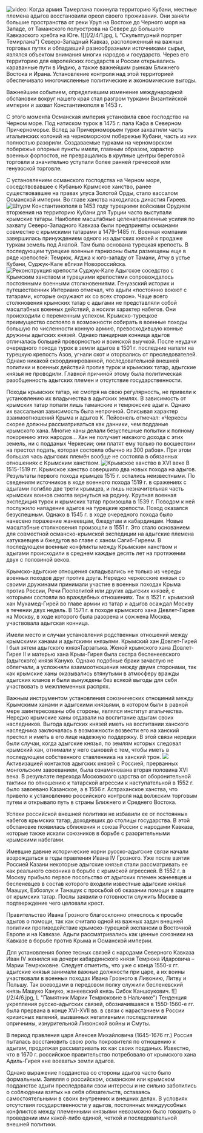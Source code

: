 ![video:](https://rutube.ru/video/b7e84a5ad02e6be797c78845504da30f/ "")
Когда армия Тамерлана покинула территорию Кубани, местные племена адыгов восстановили ореол своего проживания. Они заняли большие пространства от реки Уруп на Востоке до Черного моря на Западе, от Таманского полуострова на Севере до Большого Кавказского хребта на Юге.
![](/2/4/1.jpg, L "Скульптурный портрет Темирлана")
Северо-Западный Кавказ, расположенный на важных торговых путях и обладавший разнообразными источниками сырья, являлся объектом внимания многих народов и государств. Через его территорию для европейских государств и России открывались караванные пути в Индию, а также важнейшим рынкам Ближнего Востока и Ирана. Установление контроля над этой территорией обеспечивало многочисленные политические и экономические выгоды. 

Важнейшим событием, определившим изменение международной обстановки вокруг нашего края стал разгром турками Византийской империи и захват Константинополя в 1453 г. 

С этого момента Османская империя установила свое господство на Черном море. Под натиском турок в 1475 г. пала Кафа в Северном Причерноморье. Вслед за Причерноморьем турки захватили часть итальянских колоний на черноморском побережье Кубани, часть из них полностью разорили. Создаваемые турками на черноморском побережье опорные пункты имели, главным образом, характер военных форпостов, не превращались в крупные центры береговой торговли и значительно уступали более ранней греческой или генуэзской торговле.

С установлением османского господства на Черном море, соседствовавшее с Кубанью Крымское ханство, ранее существовавшее на правах улуса Золотой Орды, стало вассалом Османской империи. Во главе ханства находилась династия Гиреев.
![](/2/4/2.jpg "Штурм Константинополя в 1453 году турецкими войсками")
Орудием вторжения на территорию Кубани для Турции часто выступали крымские татары. Наиболее масштабные целенаправленные усилия по захвату Северо-Западного Кавказа были предприняты османами совместно с крымскими татарами в 1479-1485 гг. Военная компания завершилась принуждением одного из адыгских князей к продаже туркам земель под Анапой. Там была основана турецкая крепость. В последующем турецкие военные гарнизоны были размещены еще в ряде крепостей: Темрюк, Агджа к юго-западу от Тамани, Атчу в устье Кубани, Суджук-Кале вблизи Новороссийска.
![](/2/4/3.jpg "Реконструкция крепости Суджук-Кале")
Адыгское соседство с Крымским ханством и турецкими крепостями сопровождалось постоянными военными столкновениями. Генуэзский историк и путешественник Интериано отмечал, что адыги «постоянно воюют с татарами, которые окружают их со всех сторон». Чаще всего столкновения крымских татар с адыгами не представляли собой масштабных военных действий, а носили характер набегов. Они происходили с переменным успехом. Крымско-турецкое преимущество состояло в возможности собирать в военные походы большую по численности конную армию, превосходившую конные дружины адыгских князей. Однако панцирная конница адыгов отличалась большей проворностью и воинской выучкой.  После неудачи очередного похода турок в земли адыгов в 1501 г. последние напали на турецкую крепость Азов, угнали скот и оторвались от преследователей. Однако никакой скоординированной, последовательной внешней политики и военных действий против турок и крымских татар, адыгские князья не проводили. Главной причиной этому была политическая разобщенность адыгских племен и отсутствие государственности.

Походы крымских татар, не смотря на свою регулярность, не привели к установлению их владычества в адыгских землях. В зависимость от крымских татар попали лишь таманские и темрюкские адыги. Однако их вассальная зависимость была непрочной. Описывая характер взаимоотношений Крыма и адыгов К. Пейсонель отмечал: «Черкесы скорее должны рассматриваться как данники, чем подданые крымского хана. Многие ханы делали безуспешные попытки к полному покорению этих народов… Хан не получает никакого дохода с этих земель, ни с подданых Черкесии; они платят ему только по восшествии на престол подать, которая состояла обычно из 300 рабов». При этом большая чась адыгских племён вообще не состояла в обязанных отношениях с Крымским ханством.
![](/2/4/4.jpg "Крымское ханство в XVI веке")
В 1515-1519 гг. Крымское ханство совершило два новых похода на адыгов. Результаты первого похода крымцев 1515 г. остались неизвестными. По сведениям источников в ходе военного похода 1519 г. в сражениях с адыгами погибло две трети крымцев, и лишь незначительная часть крымских воинов смогла вернуться на родину. Крупная военная экспедиция турок и крымских татар произошла в 1539 г. Поводом к ней послужило нападение адыгов на турецкие крепости. Поход оказался безуспешным. Однако в 1545 г. в ходе очередного похода было нанесено поражение жанеевцам, бжедугам и кабардинцам. Новые масштабные столкновения произошли в 1551 г. Это стало основанием для совместной османско-крымской экспедиции на адыгские племена хатукаевцев и бжедугов во главе с ханом Сагиб-Гиреем.  В последующем военные конфликты между Крымским ханством и адыгами происходили в среднем каждые десять лет на протяжении двух с половиной веков. 

Крымско-адыгские отношения складывались не только из череды военных походов друг против друга. Нередко черкесские князья со своими дружинами принимали участие в военных походах Крыма против России, Речи Посполитой или других адыгских князей, с которыми состояли во враждебных отношениях. Так в 1521 г. крымский хан Мухамед-Гирей во главе армии из татар и адыгов осаждал Москву в течении двух недель. В 1571 г. в походе крымского хана Девлет-Гирея на Москву, в ходе которого была разорена и сожжена Москва, участвовала адыгская конница.

Имели место и случаи установления родственных отношений между крымскими ханами и адыгскими князьями. Крымский хан Довлет-Гирей I был зятем адыгского князяТарзатыка. Женой крымского хана Довлет-Гирея II и матерью хана Крым-Гирея была сестра бесленеевского (адыгского) князя Кануко. Однако подобные браки зачастую не облегчали, а усложняли взаимоотношения между двумя сторонами, так как крымские ханы оказывались втянутыми в атмосферу вражды адыгских кланов и были вынуждены без всякой выгоды для себя участвовать в межплеменных распрях.

Важным инструментом установления союзнических отношений между Крымскими ханами и адыгскими князьями, в котором были в равной мере заинтересованы обе стороны, являлся институт аталычества. Нередко крымские ханы отдавали на воспитание адыгам своих наследников. Выгода адыгских князей иметь на воспитании ханского наследника заключалась в возможности возвести его на ханский престол и иметь в его лице надежную поддержку. В этой связи нередки были случаи, когда адыгские князья, по землям которых следовал крымский хан, отнимали у него сыновей с тем, чтобы иметь в последующем собственного ставленника на ханский трон.
![](/2/4/5.jpg "")
Активизацией контактов адыгских князей с Россией, прерванных монгольским завоеванием, была ознаменована вторая половина ХVI века. В результате перехода Московского царства от оборонительной тактики по отношению к татарской агрессии к наступательной в 1552 г. было завоевано Казанское, а в 1556 г. Астраханское ханства, что привело к установлению российского контроля над волжским торговым путем и открывало путь в страны Ближнего и Среднего Востока.
 
Успехи российской внешней политики не избавили ее от постоянных набегов крымских татар, доходивших до столицы государства. В этой обстановке появилась сближения и союза России с народами Кавказа, которые также искали союзников в борьбе с разорительными крымскими набегами. 

 Имевшие давние исторические корни русско-адыгские связи начали возрождаться в годы правления Ивана IV Грозного. Уже после взятия Россией Казани некоторые адыгские князья стали рассматривать ее как реального союзника в борьбе с крымской агрессией. В 1552 г. в Москву прибыло первое посольство от адыгских племен жанеевцев и бесленевцев в состав которого входили  известные адыгские князья Маашук, Езбозлук и Танашук с просьбой об оказании помощи в защите от крымских татар. Послы заявили о готовности служить Москве в подтверждение чего целовали крест. 

Правительство Ивана Грозного благосклонно отнеслось к просьбе адыгов о помощи, так как  считало одной из важных задач внешней политики противодействие крымско-турецкой экспансии в Восточной Европе и на Кавказе. Адыги рассматривались как ценные союзники на Кавказе в борьбе против Крыма и Османской империи. 

 Для установления более тесных связей с народами Северного Кавказа Иван IV женился на дочери кабардинского князя Темрюка Идаровича – Марии Темрюковне. Следует отметить, что уже с конца 1550-х гг. адыгские князья занимали важные должности при царе, а их воины участвовали в военных походах Ивана Грозного в Ливонию, Литву и Польшу. Так воеводами в передовом полку служили бесленевский князь Машуко Кануко, жанеевский князь Сибок Каншоукович. 
![](/2/4/6.jpg, L "Памятник Марии Темрюковне в Нальчике")
Тенденция укрепления русско-адыгских связей, обозначившаяся в 1550-1560-е гг. была прервана в конце ХVI-ХVII вв. в связи с нарастанием в России кризисных явлений, вызванных негативными последствиями опричнины, изнурительной Ливонской войны и Смуты.

В период правления царя Алексея Михайловича (1645-1676 гг.) Россия пыталась восстановить свою роль покровителя по отношению к адыгам, продолжая рассматривать их как своих подданых. Известно, что в 1670 г. российское правительство потребовало от крымского хана Адиль-Гирея «не воевать» земли адыгов.

Однако выражение подданства со стороны адыгов часто было формальным. Заявляя о российском, османском или крымском подданстве адыги преследовали свои интересы и не сильно заботились о соблюдении взятых на себя обязательств, оставаясь самостоятельными в своих внутренних и  внешних делах. В условиях отсутствия государственности у адыгов, постоянных междуусобных конфликтов между племенными князьями невозможно было говорить о проведении ими какой-либо единой, четкой и последовательной внешней политики.